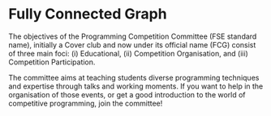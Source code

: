 # Fully Connected Graph

The objectives of the Programming Competition Committee (FSE
standard name), initially a Cover club and now under its official name (FCG) consist of three main foci: (i) Educational, (ii) Competition Organisation, and (iii) Competition Participation.

The committee aims at teaching students diverse programming techniques and expertise through talks and working moments.  If you want to help in the organisation of those events, or get a good introduction to the world of competitive programming, join the committee!
